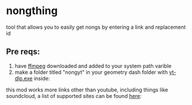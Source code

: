 # nongthing

tool that allows you to easily get nongs by entering a link and replacement id

## Pre reqs:

1. have [ffmpeg](https://www.gyan.dev/ffmpeg/builds/) downloaded and added to your system path varible
2. make a folder titled "nongyt" in your geometry dash folder with [yt-dlp.exe](https://github.com/yt-dlp/yt-dlp/releases/latest/download/yt-dlp.exe) inside: 

this mod works more links other than youtube, including things like soundcloud, a list of supported sites can be found [here](https://github.com/yt-dlp/yt-dlp/blob/master/supportedsites.md):
